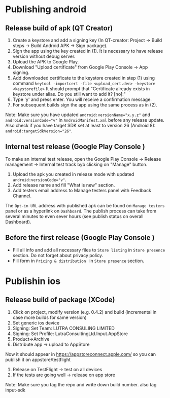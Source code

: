 # Publishing android

## Release build of apk (QT Creator)

1. Create a keystore and add a signing key (In QT-creator: Project -> Build steps -> Build Android APK -> Sign package).
2. Sign the app using the key created in (1). It is necessary to have release version without debug server. 
3. Upload the APK to Google Play.
4. Download "Upload certificate" from Google Play Console -> App signing.
5. Add downloaded certificate to the keystore created in step (1) using command  `keytool -importcert -file <upload_cert.der> -keystore <keystorefile>`
It should prompt that "Certificate already exists in keystore under alias. Do you still want to add it? [no]:"
6. Type 'y' and press enter. You will receive a confirmation message.
7. For subsequent builds sign the app using the same process as in (2).

Note: Make sure you have updated `android:versionName="x.y.z"` and `android:versionCode="v"` in `AndroidManifest.xml` before any release update. 
Also check if you have target SDK set at least to version 26 (Android 8): `android:targetSdkVersion="26"`.

## Internal test release (Google Play Console )
To make an internal test release, open the Google Play Console -> Release management -> Internal test track byb clicking on "Manage" button.
1. Upload the apk you created in release mode with updated `android:versionCode="v"`.
2. Add release name and fill "What is new" section. 
3. Add testers email address to Manage testers panel with Feedback Channel.

The `Opt-in URL` address with published apk can be found on `Manage testers` panel or as a hyperlink on `Dashboard`. 
The publish process can take from several minutes to even sever hours (see publish status on overall Dashboard).

## Before the first release (Google Play Console )
* Fill all info and add all necessary files to `Store listing` in `Store presence` section. Do not forget about privacy policy.
* Fill form in `Pricing & distribution ` in `Store presence` section.

# Publishin ios 

## Release build of package (XCode)

1. Click on project, modify version (e.g. 0.4.2) and build (incremental in case more builds for same version)
2. Set generic ios device 
3. Signing: Set Team: LUTRA CONSULING LIMITED
4. Signing: Set Profile: LutraConsultingLtd.Input.AppStore
5. Product->Archive
6. Distribute app -> upload to AppStore

Now it should appear in https://appstoreconnect.apple.com/ so you can publish it on appstore/testflight

1. Release on TestFlight -> test on all devices
2. If the tests are going well -> release on app store

Note: Make sure you tag the repo and write down build number. also tag input-sdk